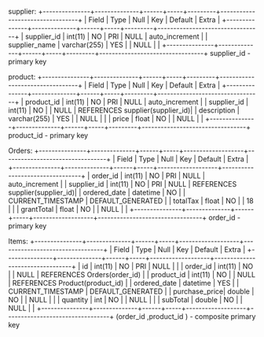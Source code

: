 
supplier:
+---------------+--------------+------+-----+---------+---------------------------------+
| Field     	| Type         | Null | Key | Default | Extra          					|
+---------------+--------------+------+-----+---------+---------------------------------+
| supplier_id	| int(11) 	   | NO   | PRI | NULL    | auto_increment					|
| supplier_name | varchar(255) | YES  |     | NULL    |                					|
+---------------+--------------+------+-----+---------+---------------------------------+
supplier_id - primary key

product:
+---------------+--------------+------+-----+---------+---------------------------------+
| Field     	| Type         | Null | Key | Default | Extra          					|
+---------------+--------------+------+-----+---------+---------------------------------+
| product_id	| int(11)      | NO   | PRI | NULL    | auto_increment 					|
| supplier_id	| int(11) 	   | NO   |     | NULL    | REFERENCES supplier(supplier_id)|
| description  	| varchar(255) | YES  |     | NULL    |                					|
| price		  	| float 	   | NO   |     | NULL    |                					|
+---------------+--------------+------+-----+---------+---------------------------------+
product_id - primary key

Orders:
+---------------+--------------+------+-----+-------------------+---------------------------------+
| Field     	| Type         | Null | Key | Default 			| Extra          				  |
+---------------+--------------+------+-----+-------------------+---------------------------------+
| order_id		| int(11)      | NO   | PRI | NULL    			| auto_increment 				  |
| supplier_id	| int(11) 	   | NO   | PRI | NULL    			| REFERENCES supplier(supplier_id)|
| ordered_date  | datetime     | NO   |     | CURRENT_TIMESTAMP | DEFAULT_GENERATED				  |
| totalTax 		| float 	   | NO   |     | 18    			|                				  |
| grantTotal 	| float        | NO   |     | NULL    			|                				  |
+---------------+--------------+------+-----+-------------------+---------------------------------+
order_id - primary key

Items:
+---------------+--------------+------+-----+-------------------+---------------------------------+
| Field     	| Type         | Null | Key | Default 			| Extra          				  |
+---------------+--------------+------+-----+-------------------+---------------------------------+
| id    		| int(11)      | NO   | PRI | NULL    			|  	                          	  |
| order_id		| int(11)      | NO   |      | NULL    			| REFERENCES Orders(order_id)     |
| product_id	| int(11) 	   | NO   |      | NULL    			| REFERENCES Product(product_id)  |
| ordered_date  | datetime     | YES  |     | CURRENT_TIMESTAMP | DEFAULT_GENERATED				  |
| purchase_price| double	   | NO   |     | NULL    			|                				  |
| quantity	 	| int		   | NO   |     | NULL    			|                				  |
| subTotal	 	| double	   | NO   |     | NULL    			|                				  |
+---------------+--------------+------+-----+-------------------+---------------------------------+
(order_id ,product_id ) - composite primary key
